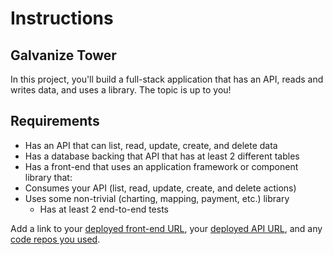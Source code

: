 # Instructions

## Galvanize Tower

In this project, you'll build a full-stack application that has an API, reads and writes data, and uses a library. The topic is up to you!

## Requirements

* Has an API that can list, read, update, create, and delete data
* Has a database backing that API that has at least 2 different tables
* Has a front-end that uses an application framework or component library that:
* Consumes your API (list, read, update, create, and delete actions)
* Uses some non-trivial (charting, mapping, payment, etc.) library
  * Has at least 2 end-to-end tests

Add a link to your [deployed front-end URL](topfive.surge.sh), your [deployed API URL](), and any [code repos you used]().
